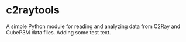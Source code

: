 c2raytools
==========

A simple Python module for reading and analyzing data from C2Ray and CubeP3M data files. Adding some test text.
